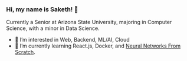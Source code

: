 ### Hi, my name is Saketh! 👋
Currently a Senior at Arizona State University, majoring in Computer Science, with a minor in Data Science.

- 👀 I’m interested in Web, Backend, ML/AI, Cloud
- 🌱 I’m currently learning React.js, Docker, and [Neural Networks From Scratch](https://nnfs.io).
